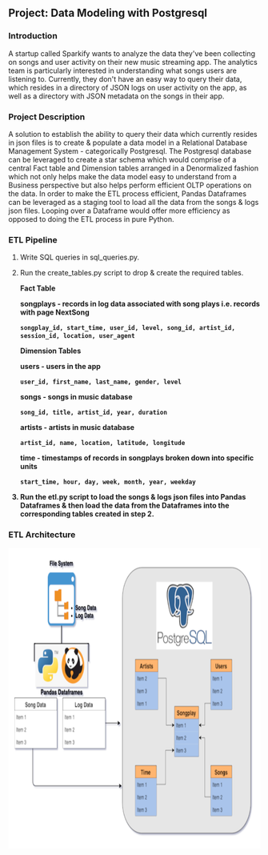 ## <b>Project: Data Modeling with Postgresql</b>

### <b>Introduction</b>

A startup called Sparkify wants to analyze the data they've been collecting on songs and user activity on their new music streaming app. The analytics team is particularly interested in understanding what songs users are listening to. Currently, they don't have an easy way to query their data, which resides in a directory of JSON logs on user activity on the app, as well as a directory with JSON metadata on the songs in their app.

### <b>Project Description</b>

A solution to establish the ability to query their data which currently resides in json files is to create & populate a data model in a Relational Database Management System - categorically Postgresql.
The Postgresql database can be leveraged to create a star schema which would comprise of a central Fact table and Dimension tables arranged in a Denormalized fashion which not only helps make the data model easy to understand from a Business perspective but also helps perform efficient OLTP operations on the data. 
In order to make the ETL process efficient, Pandas Dataframes can be leveraged as a staging tool to load all the data from the songs & logs json files. Looping over a Dataframe would offer more efficiency as opposed to doing the ETL process in pure Python.   

### <b>ETL Pipeline</b>

1. Write SQL queries in sql_queries.py.
2. Run the create_tables.py script to drop & create the required tables.

    <b>Fact Table</b>

    <b>songplays - records in log data associated with song plays i.e. records with page NextSong
    
       songplay_id, start_time, user_id, level, song_id, artist_id, session_id, location, user_agent
       
    <b>Dimension Tables</b>

    <b>users</b> - users in the app
    
       user_id, first_name, last_name, gender, level
       
    <b>songs</b> - songs in music database
    
       song_id, title, artist_id, year, duration
       
    <b>artists</b> - artists in music database
    
       artist_id, name, location, latitude, longitude
       
    <b>time</b> - timestamps of records in songplays broken down into specific units
    
       start_time, hour, day, week, month, year, weekday 
       
3. Run the etl.py script to load the songs & logs json files into Pandas Dataframes & then load the data from the Dataframes into the corresponding tables created in step 2.

### <b>ETL Architecture</b>

<img src="postgres_project.png" width="750" height="600" >